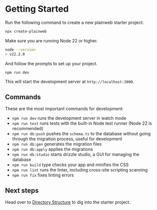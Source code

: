 # Getting Started

Run the following command to create a new plainweb starter project:

```bash
npx create-plainweb
```

Make sure you are running Node 22 or higher.

```bash
node --version
> v22.2.0
```

And follow the prompts to set up your project.

```bash
npm run dev
```

This will start the development server at `http://localhost:3000`.

## Commands

These are the most important commands for development:

- `npm run dev` runs the development server in watch mode
- `npm run test` runs tests with the built-in Node test runner (Node 22 is recommended)
- `npm run db:push` pushes the `schema.ts` to the database without going through the migration process, useful for development
- `npm run db:gen` generates the migration files
- `npm run db:apply` applies the migrations
- `npm run db:studio` starts drizzle studio, a GUI for managing the database
- `npm run build` type checks your app and minifies the CSS
- `npm run lint` runs the linter, including cross-site scripting scanning
- `npm run fix` fixes linting errors

## Next steps

Head over to [Directory Structure](/docs/directory-structure) to dig into the starter project.
